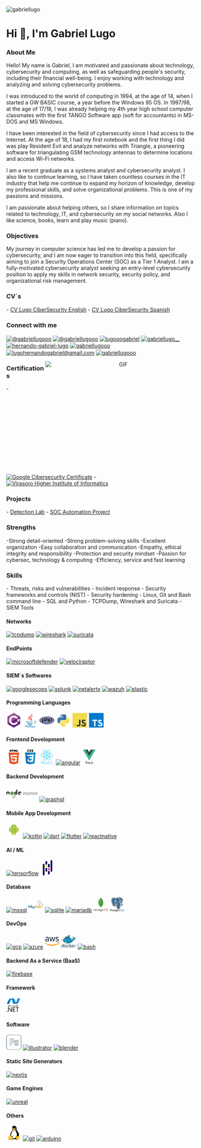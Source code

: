<img align="center" src="https://media.licdn.com/dms/image/v2/D4D16AQG33lvLfE9miA/profile-displaybackgroundimage-shrink_350_1400/profile-displaybackgroundimage-shrink_350_1400/0/1738082363418?e=1743638400&v=beta&t=JbDAzA4ftgIgLqNggBnvu7r-c3ttP7OucxAk_7NqLiU" alt="gabriellugo" /></a>

<h1 align="left">Hi 👋, I'm Gabriel Lugo</h1>

<h3 align="left">About Me</h3>
<p align="left">
Hello! My name is Gabriel, I am motivated and passionate about technology, cybersecurity and computing, as well as safeguarding people's security, including their financial well-being. I enjoy working with technology and analyzing and solving cybersecurity problems.

I was introduced to the world of computing in 1994, at the age of 14, when I started a GW BASIC course, a year before the Windows 95 OS. In 1997/98, at the age of 17/18, I was already helping my 4th year high school computer classmates with the first TANGO Software app (soft for accountants) in MS-DOS and MS Windows.

I have been interested in the field of cybersecurity since I had access to the Internet. At the age of 18, I had my first notebook and the first thing I did was play Resident Evil and analyze networks with Triangle, a pioneering software for triangulating GSM technology antennas to determine locations and access Wi-Fi networks.

I am a recent graduate as a systems analyst and cybersecurity analyst. I also like to continue learning, so I have taken countless courses in the IT industry that help me continue to expand my horizon of knowledge, develop my professional skills, and solve organizational problems. This is one of my passions and missions.

I am passionate about helping others, so I share information on topics related to technology, IT, and cybersecurity on my social networks. Also I like science, books, learn and play music (piano).
</p>

<h3 align="left">Objectives</h3>
<p align="left">
My journey in computer science has led me to develop a passion for cybersecurity, and I am now eager to transition into this field, specifically aiming to join a Security Operations Center (SOC) as a Tier 1 Analyst.
I am a fully-motivated cybersecurity analyst seeking an entry-level cybersecurity position to apply my skills in network security, security policy, and organizational risk management.
</p>

<h3 align="left">CV´s</h3>
<p align="left">
- <a href="">CV Lugo CiberSecurity English</a>
- <a href="">CV Lugo CiberSecurity Spanish</a>
</p>

<h3 align="left">Connect with me</h3>
<p align="left">
<a href="https://www.youtube.com/@gabriellugooo" target="_blank" rel="noreferrer noopener"> <img align="center" src="https://img.icons8.com/?size=50&id=55200&format=png" alt="@gabriellugooo" height="40" width="40" /></a>
<a href="http://www.tiktok.com/@gabriellugooo" target="_blank" rel="noreferrer noopener"> <img align="center" src="https://img.icons8.com/?size=50&id=118638&format=png" alt="@gabriellugooo" height="40" width="40" /></a>
<a href="https://instagram.com/lugooogabriel" target="_blank" rel="noreferrer noopener"> <img align="center" src="https://img.icons8.com/?size=50&id=32309&format=png" alt="lugooogabriel" height="40" width="40" /></a>
<a href="https://twitter.com/gabriellugo__" target="_blank" rel="noreferrer noopener"> <img align="center" src="https://img.icons8.com/?size=50&id=phOKFKYpe00C&format=png" alt="gabriellugo__" height="40" width="40" /></a>
<a href="https://www.linkedin.com/in/hernando-gabriel-lugo" target="_blank" rel="noreferrer noopener"> <img align="center" src="https://img.icons8.com/?size=50&id=8808&format=png" alt="hernando-gabriel-lugo" height="40" width="40" /></a>
<a href="https://github.com/GabrielLugooo" target="_blank" rel="noreferrer noopener"> <img align="center" src="https://img.icons8.com/?size=80&id=AngkmzgE6d3E&format=png" alt="gabriellugooo" height="35" width="40" /></a>
<a href="mailto:lugohernandogabriel@gmail.com" target="_blank" rel="noreferrer noopener"> <img align="center" src="https://img.icons8.com/?size=64&id=tiHbAqWU3ZCQ&format=png" alt="lugohernandogabriel@gmail.com" height="40" width="40" /></a>
<a href="https://linktr.ee/gabriellugooo" target="_blank" rel="noreferrer noopener"> <img align="center" src="https://img.icons8.com/?size=48&id=SAuKSoGPfNAW&format=png" alt="gabriellugooo" height="40" width="40" /></a>
</p>

<a target="_blank" align="center">
  <img align="right" top="500" height="300" width="400" alt="GIF" src="https://media.giphy.com/media/SWoSkN6DxTszqIKEqv/giphy.gif">
</a>

<h3 align="left">Certifications</h3>
<p align="left">
- <a href="" rel="noreferrer"> <img src="" alt="Google Cibersecurity Certificate" width="40" height="40"/></a>
- <a href="" rel="noreferrer"> <img src="" alt="Virasoro Higher Institute of Informatics" width="40" height="40"/></a>
</p>

<h3 align="left">Projects</h3>
<p align="left">
- <a href="">Detection Lab</a>
- <a href="">SOC Automation Project</a>
</p>

<h3 align="left">Strengths</h3>
<p align="left">
-Strong detail-oriented
-Strong problem-solving skills
-Excellent organization
-Easy collaboration and communication
-Empathy, ethical integrity and responsibility
-Protection and security mindset
-Passion for cybersec, technology & computing
-Efficiency, service and fast learning
</p>

<h3 align="left">Skills</h3>
<p align="left">                                                
- Threats, risks and vulnerabilities
- Incident response
- Security frameworks and controls (NIST)
- Security hardening 
- Linux, Git and Bash command line
- SQL and Python
- TCPDump, Wireshark and Suricata
- SIEM Tools
</p>

<h4 align="left">Networks</h4>
<p>
<a href="https://www.tcpdump.org" rel="noreferrer"> <img src="https://aboutnetworks.net/wp-content/uploads/2020/05/tcpdump-logo.jpg" alt="tcpdump" height="40"/></a>
<a href="https://www.wireshark.org" rel="noreferrer"> <img src="https://simpleicons.org/icons/wireshark.svg" alt="wireshark" height="40"/></a>
<a href="https://suricata.io" rel="noreferrer"> <img src="https://suricata.io/wp-content/uploads/2023/09/Logo-Suricata-vert-whitetype-R.png" alt="suricata" height="40"/></a>
</p>

<h4 align="left">EndPoints</h4>
<p align="left">
<a href="https://learn.microsoft.com/en-us/defender-endpoint/microsoft-defender-endpoint" rel="noreferrer"> <img src="https://www.svgrepo.com/show/452062/microsoft.svg" alt="microsoftdefender" width="40" height="40"/></a>
<a href="https://docs.velociraptor.app" rel="noreferrer"> <img src="https://www.svgrepo.com/show/101327/velociraptor.svg" alt="velociraptor" width="40" height="40"/></a>
</p>

<h4 align="left">SIEM´s Softwares</h4>
<p align="left">
<a href="https://cloud.google.com/security/products/security-operations?hl=es_419" rel="noreferrer"> <img src="https://www.svgrepo.com/show/353805/google-cloud.svg" alt="googlesecops" width="40" height="40"/></a>
<a href="https://www.splunk.com/en_us/download/soar-free-trial.html?locale=en_us" rel="noreferrer"> <img src="https://www.svgrepo.com/show/448628/splunk.svg" alt="splunk" width="40" height="40"/></a>
<a href="https://netalertx.com" rel="noreferrer"> <img src="https://www.svgrepo.com/show/512317/github-142.svg" alt="netalertx" width="40" height="40"/></a>
<a href="https://wazuh.com/" rel="noreferrer"> <img src="https://simpleicons.org/icons/wantedly.svg" alt="wazuh" width="40" height="40"/></a>
<a href="https://www.elastic.co/es/blog/elastic-siem-free-open" rel="noreferrer"> <img src="https://www.svgrepo.com/show/373575/elastic.svg" alt="elastic" width="40" height="40"/></a>
</p>

<h4 align="left">Programming Languages</h4>
<p align="left"> 
<a href="https://www.w3schools.com/cs/" target="_blank" rel="noreferrer"> <img src="https://raw.githubusercontent.com/devicons/devicon/master/icons/csharp/csharp-original.svg" alt="csharp" width="40" height="40"/></a>
<a href="https://www.java.com" target="_blank" rel="noreferrer"> <img src="https://raw.githubusercontent.com/devicons/devicon/master/icons/java/java-original.svg" alt="java" width="40" height="40"/></a>
<a href="https://www.php.net" target="_blank" rel="noreferrer"> <img src="https://raw.githubusercontent.com/devicons/devicon/master/icons/php/php-original.svg" alt="php" width="40" height="40"/></a>
<a href="https://www.python.org" target="_blank" rel="noreferrer"> <img src="https://raw.githubusercontent.com/devicons/devicon/master/icons/python/python-original.svg" alt="python" width="40" height="40"/></a>
<a href="https://developer.mozilla.org/en-US/docs/Web/JavaScript" target="_blank" rel="noreferrer"> <img src="https://raw.githubusercontent.com/devicons/devicon/master/icons/javascript/javascript-original.svg" alt="javascript" width="40" height="40"/></a>
<a href="https://www.typescriptlang.org/" target="_blank" rel="noreferrer"> <img src="https://raw.githubusercontent.com/devicons/devicon/master/icons/typescript/typescript-original.svg" alt="typescript" width="40" height="40"/></a>
</p>

<h4 align="left">Frontend Development</h4>
<p align="left"> 
<a href="https://www.w3.org/html/" target="_blank" rel="noreferrer"> <img src="https://raw.githubusercontent.com/devicons/devicon/master/icons/html5/html5-original-wordmark.svg" alt="html5" width="40" height="40"/></a>
<a href="https://www.w3schools.com/css/" target="_blank" rel="noreferrer"> <img src="https://raw.githubusercontent.com/devicons/devicon/master/icons/css3/css3-original-wordmark.svg" alt="css3" width="40" height="40"/></a>
<a href="https://reactjs.org/" target="_blank" rel="noreferrer"> <img src="https://raw.githubusercontent.com/devicons/devicon/master/icons/react/react-original-wordmark.svg" alt="react" width="40" height="40"/></a>
<a href="https://angular.io" target="_blank" rel="noreferrer"> <img src="https://angular.io/assets/images/logos/angular/angular.svg" alt="angular" width="40" height="40"/></a>
<a href="https://vuejs.org/" target="_blank" rel="noreferrer"> <img src="https://raw.githubusercontent.com/devicons/devicon/master/icons/vuejs/vuejs-original-wordmark.svg" alt="vuejs" width="40" height="40"/></a>
</p>

<h4 align="left">Backend Development</h4>
<p align="left">
<a href="https://nodejs.org" target="_blank" rel="noreferrer"> <img src="https://raw.githubusercontent.com/devicons/devicon/master/icons/nodejs/nodejs-original-wordmark.svg" alt="nodejs" width="40" height="40"/></a>
<a href="https://expressjs.com" target="_blank" rel="noreferrer"> <img src="https://raw.githubusercontent.com/devicons/devicon/master/icons/express/express-original-wordmark.svg" alt="express" width="40" height="40"/></a> 
<a href="https://graphql.org" target="_blank" rel="noreferrer"> <img src="https://www.vectorlogo.zone/logos/graphql/graphql-icon.svg" alt="graphql" width="40" height="40"/></a>  
</p>

<h4 align="left">Mobile App Development</h4>
<p align="left">
<a href="https://developer.android.com" target="_blank" rel="noreferrer"> <img src="https://raw.githubusercontent.com/devicons/devicon/master/icons/android/android-original-wordmark.svg" alt="android" width="40" height="40"/></a>
<a href="https://kotlinlang.org" target="_blank" rel="noreferrer"> <img src="https://www.vectorlogo.zone/logos/kotlinlang/kotlinlang-icon.svg" alt="kotlin" width="40" height="40"/></a> 
<a href="https://dart.dev" target="_blank" rel="noreferrer"> <img src="https://www.vectorlogo.zone/logos/dartlang/dartlang-icon.svg" alt="dart" width="40" height="40"/></a> 
<a href="https://flutter.dev" target="_blank" rel="noreferrer"> <img src="https://www.vectorlogo.zone/logos/flutterio/flutterio-icon.svg" alt="flutter" width="40" height="40"/></a> 
<a href="https://reactnative.dev/" target="_blank" rel="noreferrer"> <img src="https://reactnative.dev/img/header_logo.svg" alt="reactnative" width="40" height="40"/></a> 
</p>

<h4 align="left">AI / ML</h4>
<p align="left">
<a href="https://www.tensorflow.org" target="_blank" rel="noreferrer"> <img src="https://www.vectorlogo.zone/logos/tensorflow/tensorflow-icon.svg" alt="tensorflow" width="40" height="40"/></a>
<a href="https://pandas.pydata.org/" target="_blank" rel="noreferrer"> <img src="https://raw.githubusercontent.com/devicons/devicon/2ae2a900d2f041da66e950e4d48052658d850630/icons/pandas/pandas-original.svg" alt="pandas" width="40" height="40"/></a> 
</p>

<h4 align="left">Database</h4>
<p align="left">
<a href="https://www.microsoft.com/en-us/sql-server" target="_blank" rel="noreferrer"> <img src="https://www.svgrepo.com/show/303229/microsoft-sql-server-logo.svg" alt="mssql" width="40" height="40"/></a> 
<a href="https://www.mysql.com/" target="_blank" rel="noreferrer"> <img src="https://raw.githubusercontent.com/devicons/devicon/master/icons/mysql/mysql-original-wordmark.svg" alt="mysql" width="40" height="40"/></a>
<a href="https://www.sqlite.org/" target="_blank" rel="noreferrer"> <img src="https://www.vectorlogo.zone/logos/sqlite/sqlite-icon.svg" alt="sqlite" width="40" height="40"/></a> 
<a href="https://mariadb.org/" target="_blank" rel="noreferrer"> <img src="https://www.vectorlogo.zone/logos/mariadb/mariadb-icon.svg" alt="mariadb" width="40" height="40"/></a>
<a href="https://www.mongodb.com/" target="_blank" rel="noreferrer"> <img src="https://raw.githubusercontent.com/devicons/devicon/master/icons/mongodb/mongodb-original-wordmark.svg" alt="mongodb" width="40" height="40"/></a>
<a href="https://www.postgresql.org" target="_blank" rel="noreferrer"> <img src="https://raw.githubusercontent.com/devicons/devicon/master/icons/postgresql/postgresql-original-wordmark.svg" alt="postgresql" width="40" height="40"/></a>
</p>

<h4 align="left">DevOps</h4>
<p align="left">
<a href="https://cloud.google.com" target="_blank" rel="noreferrer"> <img src="https://www.vectorlogo.zone/logos/google_cloud/google_cloud-icon.svg" alt="gcp" width="40" height="40"/></a> 
<a href="https://azure.microsoft.com/en-in/" target="_blank" rel="noreferrer"> <img src="https://www.vectorlogo.zone/logos/microsoft_azure/microsoft_azure-icon.svg" alt="azure" width="40" height="40"/></a>
<a href="https://aws.amazon.com" target="_blank" rel="noreferrer"> <img src="https://raw.githubusercontent.com/devicons/devicon/master/icons/amazonwebservices/amazonwebservices-original-wordmark.svg" alt="aws" width="40" height="40"/></a>
<a href="https://www.docker.com/" target="_blank" rel="noreferrer"> <img src="https://raw.githubusercontent.com/devicons/devicon/master/icons/docker/docker-original-wordmark.svg" alt="docker" width="40" height="40"/></a> 
<a href="https://www.gnu.org/software/bash/" target="_blank" rel="noreferrer"> <img src="https://www.vectorlogo.zone/logos/gnu_bash/gnu_bash-icon.svg" alt="bash" width="40" height="40"/></a> 
</p>

<h4 align="left">Backend As a Service (BaaS)</h4>
<p align="left">
<a href="https://firebase.google.com/" target="_blank" rel="noreferrer"> <img src="https://www.vectorlogo.zone/logos/firebase/firebase-icon.svg" alt="firebase" width="40" height="40"/></a> 
</p>

<h4 align="left">Framework</h4>
<p align="left">
<a href="https://dotnet.microsoft.com/" target="_blank" rel="noreferrer"> <img src="https://raw.githubusercontent.com/devicons/devicon/master/icons/dot-net/dot-net-original-wordmark.svg" alt="dotnet" width="40" height="40"/></a>
</p>

<h4 align="left">Software</h4>
<p align="left">
<a href="https://www.photoshop.com/en" target="_blank" rel="noreferrer"> <img src="https://raw.githubusercontent.com/devicons/devicon/master/icons/photoshop/photoshop-line.svg" alt="photoshop" width="40" height="40"/></a>
<a href="https://www.adobe.com/in/products/illustrator.html" target="_blank" rel="noreferrer"> <img src="https://www.vectorlogo.zone/logos/adobe_illustrator/adobe_illustrator-icon.svg" alt="illustrator" width="40" height="40"/></a>
<a href="https://www.blender.org/" target="_blank" rel="noreferrer"> <img src="https://download.blender.org/branding/community/blender_community_badge_white.svg" alt="blender" width="40" height="40"/></a>
</p>

<h4 align="left">Static Site Generators</h4>
<p align="left">
<a href="https://nextjs.org/" target="_blank" rel="noreferrer"> <img src="https://cdn.worldvectorlogo.com/logos/nextjs-2.svg" alt="nextjs" width="40" height="40"/></a> 
</p>

<h4 align="left">Game Engines</h4>
<p align="left">
<a href="https://unrealengine.com/" target="_blank" rel="noreferrer"> <img src="https://raw.githubusercontent.com/kenangundogan/fontisto/036b7eca71aab1bef8e6a0518f7329f13ed62f6b/icons/svg/brand/unreal-engine.svg" alt="unreal" width="40" height="40"/></a>
</p>

<h4 align="left">Others</h4>
<p align="left">
<a href="https://www.linux.org/" target="_blank" rel="noreferrer"> <img src="https://raw.githubusercontent.com/devicons/devicon/master/icons/linux/linux-original.svg" alt="linux" width="40" height="40"/></a>
<a href="https://git-scm.com/" target="_blank" rel="noreferrer"> <img src="https://www.vectorlogo.zone/logos/git-scm/git-scm-icon.svg" alt="git" width="40" height="40"/></a> 
<a href="https://www.arduino.cc/" target="_blank" rel="noreferrer"> <img src="https://cdn.worldvectorlogo.com/logos/arduino-1.svg" alt="arduino" width="40" height="40"/></a> 
</p>
